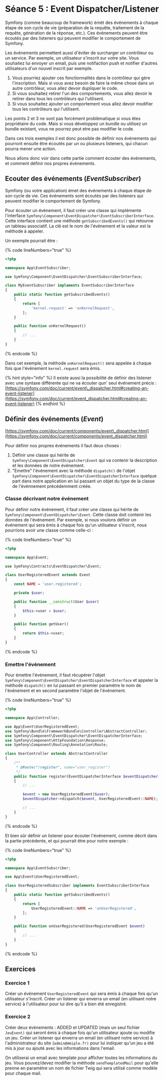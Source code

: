 # Séance 5 : Event Dispatcher/Listener

Symfony (comme beaucoup de framework) émét des événements à chaque étape de son cycle de vie (préparation de la requête, traitement de la requête, génération de la réponse, etc.). Ces événements peuvent être écoutés par des listeners qui peuvent modifier le comportement de Symfony.

Les événements permettent aussi d'éviter de surcharger un contrôleur ou un service. Par exemple, un utilisateur s'inscrit sur votre site. Vous souhaitez lui envoyer un email, puis une notifaction push et notifier d'autres utilisateurs d'un nouvel inscrit par exemple.

1. Vous pourriez ajouter ces fonctionnalités dans le contrôleur qui gère l'inscription. Mais si vous avez besoin de faire la même chose dans un autre contrôleur, vous allez devoir dupliquer le code.
2. Si vous souhaitez retirer l'un des comportements, vous allez devoir le retirer dans tous les contrôleurs qui l'utilisent.
3. Si vous souhaitez ajouter un comportement vous allez devoir modifier tous les contrôleurs qui l'utilisent.

Les points 2 et 3 ne sont pas forcément problèmatique si vous êtes propriétaire du code. Mais si vous développez un bundle ou utilisez un bundle existant, vous ne pourrez peut etre pas modifier le code.

Dans ces trois exemples il est donc possible de définir nos événements qui pourront ensuite être écoutés par un ou plusieurs listeners, qui chacun pourra mener une action.

Nous allons donc voir dans cette partie comment écouter des événements, et comment définir nos propres événements.

## Ecouter des événements (_EventSubscriber_)

Symfony (ou votre application) émet des événements à chaque étape de son cycle de vie. Ces événements sont écoutés par des listeners qui peuvent modifier le comportement de Symfony.

Pour écouter un événement, il faut créer une classe qui implémente l'interface `Symfony\Component\EventDispatcher\EventSubscriberInterface`. Cette interface contient une méthode `getSubscribedEvents()` qui retourne un tableau associatif. La clé est le nom de l'événement et la valeur est la méthode à appeler.

Un exemple pourrait être :

{% code lineNumbers="true" %}
```php
<?php

namespace App\EventSubscriber;

use Symfony\Component\EventDispatcher\EventSubscriberInterface;

class MyEventSubscriber implements EventSubscriberInterface
{
    public static function getSubscribedEvents()
    {
        return [
            'kernel.request' => 'onKernelRequest',
        ];
    }

    public function onKernelRequest()
    {
        // ...
    }
}

```
{% endcode %}

Dans cet exemple, la méthode `onKernelRequest()` sera appelée à chaque fois que l'événement `kernel.request` sera émis.

{% hint style="info" %}
Il existe aussi la possibilité de définir des listener avec une syntaxe différente qui ne va écouter qun' seul événement précis : [https://symfony.com/doc/current/event\_dispatcher.html#creating-an-event-listener](https://symfony.com/doc/current/event_dispatcher.html#creating-an-event-listener)
{% endhint %}

## Définir des événements (_Event_)

[https://symfony.com/doc/current/components/event\_dispatcher.html](https://symfony.com/doc/current/components/event_dispatcher.html)

Pour définir nos propres événements il faut deux choses :

1. Définir une classe qui hérite de `Symfony\Component\EventDispatcher\Event` qui va contenir la description et les données de notre événement.
2. "Emettre" l'événement avec la méthode `dispatch()` de l'objet `Symfony\Component\EventDispatcher\EventDispatcherInterface` quelque part dans notre application en lui passant un objet du type de la classe de l'événnement précédemment créée.

### Classe décrivant notre événement

Pour définir notre événement, il faut créer une classe qui hérite de `Symfony\Component\EventDispatcher\Event`. Cette classe doit contenir les données de l'événement. Par exemple, si nous voulons définir un événement qui sera émis à chaque fois qu'un utilisateur s'inscrit, nous pourrions avoir une classe comme celle-ci :

{% code lineNumbers="true" %}
```php
<?php

namespace App\Event;

use Symfony\Contracts\EventDispatcher\Event;

class UserRegisteredEvent extends Event
{
    const NAME = 'user.registered';

    private $user;

    public function __construct(User $user)
    {
        $this->user = $user;
    }

    public function getUser()
    {
        return $this->user;
    }
}

```
{% endcode %}

### Emettre l'événement

Pour émettre l'événement, il faut récupérer l'objet `Symfony\Component\EventDispatcher\EventDispatcherInterface` et appeler la méthode `dispatch()` en lui passant en premier paramètre le nom de l'événement et en second paramètre l'objet de l'événement.

{% code lineNumbers="true" %}
```php
<?php

namespace App\Controller;

use App\Event\UserRegisteredEvent;
use Symfony\Bundle\FrameworkBundle\Controller\AbstractController;
use Symfony\Component\EventDispatcher\EventDispatcherInterface;
use Symfony\Component\HttpFoundation\Response;
use Symfony\Component\Routing\Annotation\Route;

class UserController extends AbstractController
{
    /**
     * @Route("/register", name="user_register")
     */
    public function register(EventDispatcherInterface $eventDispatcher): Response
    {
        // ...

        $event = new UserRegisteredEvent($user);
        $eventDispatcher->dispatch($event, UserRegisteredEvent::NAME);

        // ...
    }
}

```
{% endcode %}

Et bien sûr définir un listener pour écouter l'événement, comme décrit dans la partie précédente, et qui pourrait être pour notre exemple :

{% code lineNumbers="true" %}
```php
<?php

namespace App\EventSubscriber;

use App\Event\UserRegisteredEvent;

class UserRegisteredSubscriber implements EventSubscriberInterface
{
    public static function getSubscribedEvents()
    {
        return [
            UserRegisteredEvent::NAME => 'onUserRegistered',
        ];
    }

    public function onUserRegistered(UserRegisteredEvent $event)
    {
        // ...
    }
}

```
{% endcode %}

## Exercices

### Exercice 1

Créer un événement `UserRegisteredEvent` qui sera émis à chaque fois qu'un utilisateur s'inscrit. Créer un listener qui enverra un email (en utilisant notre service) à l'utilisateur pour lui dire qu'il a bien été enregistré.

### Exercice 2

Créer deux événements : ADDED et UPDATED (mais un seul fichier `JeuEvent)` qui seront émis à chaque fois qu'un utilisateur ajoute ou modifie un jeu. Créer un listener qui enverra un email (en utilisant notre service) à l'administrateur du site (`admin@mmiple.fr)` pour lui indiquer qu'un jeu a été mis à jour ou ajouté avec les informations dans l'email.

On utiliserai un email avec template pour afficher toutes les informations du jeu. Vous pouvez/devez modifier la méthode `sendTemplatedMail` pour qu'elle prenne en paramètre un nom de fichier Twig qui sera utilisé comme modèle pour chaque mail.
